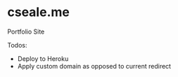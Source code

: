 # cseale.me
Portfolio Site

Todos:
- Deploy to Heroku
- Apply custom domain as opposed to current redirect
